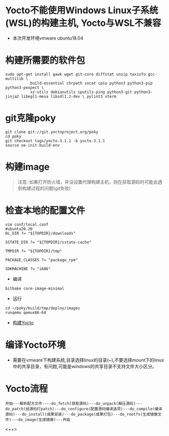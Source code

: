 # Yocto不能使用Windows Linux子系统(WSL)的构建主机, Yocto与WSL不兼容

- 本次开发环境vmware ubuntu18.04

# 构建所需要的软件包

```shell
sudo apt-get install gawk wget git-core diffstat unzip texinfo gcc-multilib \
           build-essential chrpath socat cpio python3 python3-pip python3-pexpect \
           xz-utils debianutils iputils-ping python3-git python3-jinja2 libegl1-mesa libsdl1.2-dev \ pylint3 xterm
```

# git克隆poky

```shell
git clone git://git.yoctoproject.org/poky
cd poky
git checkout tags/yocto-3.1.1 -b yocto-3.1.1
source oe-init-build-env
```

# 构建image

> 注意: 如果打开防火墙，并没设置代理构建主机，则在获取源码时可能会遇到构建过程的问题(git失败)

# 检查本地的配置文件

```shell
vim conf/local.conf
#ubuntu20.20
DL_DIR ?= "${TOPDIR}/downloads"

SSTATE_DIR ?= "${TOPDIR}/sstate-cache"

TMPDIR ?= "${TOPDIR}/tmp"

PACKAGE_CLASSES ?= "package_rpm"

SDKMACHINE ?= "i686"
```

- 编译

```
bitbake core-image-minimal
```

- 运行

```
cd ~/poky/build/tmp/deploy/images
runqemu qemux86-64
```

- [构建Yocto](https://blog.csdn.net/u013921164/article/details/111941111)

# 编译Yocto环境

- 需要在vmware下构建系统,目录选择linux的目录(~),不要选择mount下的linux中的共享目录，有问题,可能是windows的共享目录不支持文件大小区分。

# Yocto流程

```
开始---解析配方文件----do_fetch(获取源码)---do_unpack(解压源码)---do_patch(给源码打patch)---do_configure(配置源码编译选项)---do_compile(编译源码)---do_install(成果安装)---do_package(成果打包)---do_rootfs(生成镜像文件)---do_image(生成镜像)---开始
```

<++>
